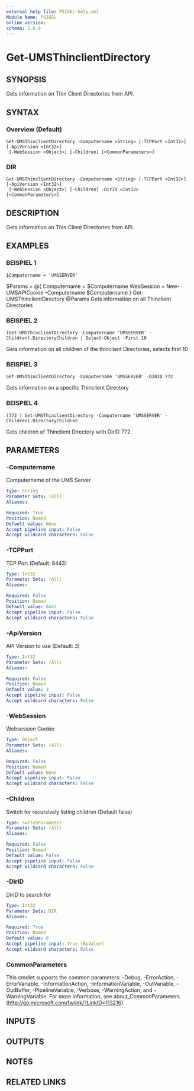 ```yaml
---
external help file: PSIGEL-help.xml
Module Name: PSIGEL
online version:
schema: 2.0.0
---
```


# Get-UMSThinclientDirectory

## SYNOPSIS
Gets information on Thin Client Directories from API.

## SYNTAX

### Overview (Default)
```
Get-UMSThinclientDirectory -Computername <String> [-TCPPort <Int32>] [-ApiVersion <Int32>]
 [-WebSession <Object>] [-Children] [<CommonParameters>]
```

### DIR
```
Get-UMSThinclientDirectory -Computername <String> [-TCPPort <Int32>] [-ApiVersion <Int32>]
 [-WebSession <Object>] [-Children] -DirID <Int32> [<CommonParameters>]
```

## DESCRIPTION
Gets information on Thin Client Directories from API.

## EXAMPLES

### BEISPIEL 1
```
$Computername = 'UMSSERVER'
```

$Params = @{
  Computername = $Computername
  WebSession   = New-UMSAPICookie -Computername $Computername
}
Get-UMSThinclientDirectory @Params
Gets information on all Thinclient Directories

### BEISPIEL 2
```
(Get-UMSThinclientDirectory -Computername 'UMSSERVER' -Children).DirectoryChildren | Select-Object -First 10
```

Gets information on all children of the thinclient Directories, selects first 10

### BEISPIEL 3
```
Get-UMSThinclientDirectory -Computername 'UMSSERVER' -DIRID 772
```

Gets information on a specific Thinclient Directory

### BEISPIEL 4
```
(772 | Get-UMSThinclientDirectory -Computername 'UMSSERVER' -Children).DirectoryChildren
```

Gets children of Thinclient Directory with DirID 772.

## PARAMETERS

### -Computername
Computername of the UMS Server

```yaml
Type: String
Parameter Sets: (All)
Aliases:

Required: True
Position: Named
Default value: None
Accept pipeline input: False
Accept wildcard characters: False
```

### -TCPPort
TCP Port (Default: 8443)

```yaml
Type: Int32
Parameter Sets: (All)
Aliases:

Required: False
Position: Named
Default value: 8443
Accept pipeline input: False
Accept wildcard characters: False
```

### -ApiVersion
API Version to use (Default: 3)

```yaml
Type: Int32
Parameter Sets: (All)
Aliases:

Required: False
Position: Named
Default value: 3
Accept pipeline input: False
Accept wildcard characters: False
```

### -WebSession
Websession Cookie

```yaml
Type: Object
Parameter Sets: (All)
Aliases:

Required: False
Position: Named
Default value: None
Accept pipeline input: False
Accept wildcard characters: False
```

### -Children
Switch for recursively listing children (Default false)

```yaml
Type: SwitchParameter
Parameter Sets: (All)
Aliases:

Required: False
Position: Named
Default value: False
Accept pipeline input: False
Accept wildcard characters: False
```

### -DirID
DirID to search for

```yaml
Type: Int32
Parameter Sets: DIR
Aliases:

Required: True
Position: Named
Default value: 0
Accept pipeline input: True (ByValue)
Accept wildcard characters: False
```

### CommonParameters
This cmdlet supports the common parameters: -Debug, -ErrorAction, -ErrorVariable, -InformationAction, -InformationVariable, -OutVariable, -OutBuffer, -PipelineVariable, -Verbose, -WarningAction, and -WarningVariable. For more information, see about_CommonParameters (http://go.microsoft.com/fwlink/?LinkID=113216).

## INPUTS

## OUTPUTS

## NOTES

## RELATED LINKS
